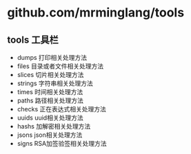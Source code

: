 # github.com/mrminglang/tools

## tools 工具栏
- dumps 打印相关处理方法
- files 目录或者文件相关处理方法
- slices 切片相关处理方法
- strings 字符串相关处理方法
- times 时间相关处理方法
- paths 路径相关处理方法
- checks 正在表达式相关处理方法
- uuids uuid相关处理方法
- hashs 加解密相关处理方法
- jsons json相关处理方法
- signs RSA加签验签相关处理方法